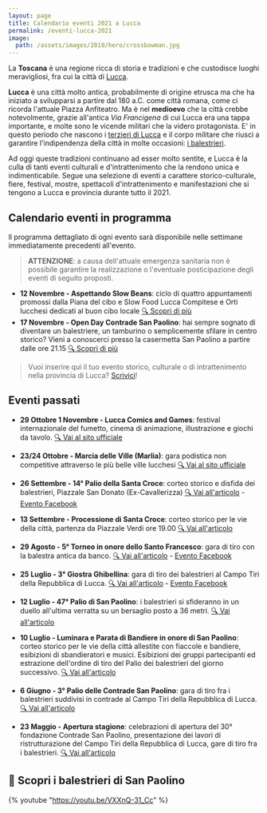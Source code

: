 ```yaml
---
layout: page
title: Calendario eventi 2021 a Lucca
permalink: /eventi-lucca-2021
image:
  path: /assets/images/2019/hero/crossbowman.jpg
---
```


La **Toscana** è una regione ricca di storia e tradizioni e che custodisce
luoghi meravigliosi, fra cui la città di [Lucca](/lucca).

**Lucca** è una città molto antica, probabilmente di origine etrusca ma che ha
iniziato a svilupparsi a partire dal 180 a.C. come città romana, come ci ricorda
l'attuale Piazza Anfiteatro. Ma è nel **medioevo** che la città crebbe
notevolmente, grazie all'antica *Via Francigena* di cui Lucca era una tappa
importante, e molte sono le vicende militari che la videro protagonista. E' in
questo periodo che nascono i [terzieri di
Lucca](https://consanpaolino.org/terzieri-lucca) e il corpo militare che riuscì
a garantire l'indipendenza della città in molte occasioni: [i
balestrieri](/lucca-balestrieri-medioevo-storia).

Ad oggi queste tradizioni continuano ad esser molto sentite, e Lucca è la culla
di tanti eventi culturali e d'intrattenimento che la rendono unica e
indimenticabile. Segue una selezione di eventi a carattere storico-culturale,
fiere, festival, mostre, spettacoli d'intrattenimento e manifestazioni che si
tengono a Lucca e provincia durante tutto il 2021.

## Calendario eventi in programma

Il programma dettagliato di ogni evento sarà disponibile nelle settimane
immediatamente precedenti all'evento.

> **ATTENZIONE**: a causa dell'attuale emergenza sanitaria non è possibile
> garantire la realizzazione o l'eventuale posticipazione degli eventi di
> seguito proposti.

* **12 Novembre - Aspettando Slow Beans**: ciclo di quattro appuntamenti
  promossi dalla Piana del cibo e Slow Food Lucca Compitese e Orti lucchesi
  dedicati al buon cibo locale [:mag: Scopri di
  più](https://www.luccaindiretta.it/cultura-e-spettacoli/2021/11/11/aspettando-slow-beans-tavola-rotonda-sulla-ristorazione-collettiva-al-baluardo-san-paolino/262280/)
* **17 Novembre - Open Day Contrade San Paolino**: hai sempre sognato di
  diventare un balestriere, un tamburino o semplicemente sfilare in centro
  storico? Vieni a conoscerci presso la casermetta San Paolino a partire dalle
  ore 21.15 [:mag: Scopri di più](/2021/video-open-day-noitv)

> Vuoi inserire qui il tuo evento storico, culturale o di intrattenimento nella
> provincia di Lucca? [Scrivici](/contatti)!

## Eventi passati

* **29 Ottobre 1 Novembre - Lucca Comics and Games**: festival internazionale
  del fumetto, cinema di animazione, illustrazione e giochi da tavolo. [:mag:
  Vai al sito ufficiale](https://www.luccacomicsandgames.com)

* **23/24 Ottobre - Marcia delle Ville (Marlia)**: gara podistica non
  competitive attraverso le più belle ville lucchesi [:mag: Vai al sito
  ufficiale](https://www.marciadelleville.it/)

* **26 Settembre - 14° Palio della Santa Croce**: corteo storico e disfida dei
  balestrieri, Piazzale San Donato (Ex-Cavallerizza) [:mag: Vai
  all'articolo](/2021/palio-santa-croce) - [Evento
  Facebook](https://fb.me/e/2GlSS2voF)

* **13 Settembre - Processione di Santa Croce**: corteo storico per le vie della
  città, partenza da Piazzale Verdi ore 19.00 [:mag: Vai all'articolo](/2021/processione-santa-croce)

* **29 Agosto - 5° Torneo in onore dello Santo Francesco**: gara di tiro con la
  balestra antica da banco. [:mag: Vai
  all'articolo](/2021/5-torneo-santo-francesco) - [Evento
  Facebook](https://fb.me/e/1pOhYK2OZ)

* **25 Luglio - 3° Giostra Ghibellina**: gara di tiro dei balestrieri al Campo
  Tiri della Repubblica di Lucca. [:mag: Vai all'articolo](/2021/3a-giostra-ghibellina) - [Evento Facebook](https://fb.me/e/1EqY5hUP0)

* **12 Luglio - 47° Palio di San Paolino**: i balestrieri si sfideranno in un
  duello all'ultima verratta su un bersaglio posto a 36 metri. [:mag: Vai all'articolo](/2021/giorni-san-paolino)

* **10 Luglio - Luminara e Parata di Bandiere in onore di San Paolino**: corteo
  storico per le vie della città allestite con fiaccole e bandiere, esibizioni
  di sbandieratori e musici. Esibizioni dei gruppi partecipanti ed estrazione
  dell'ordine di tiro del Palio dei balestrieri del giorno successivo. [:mag: Vai all'articolo](/2021/giorni-san-paolino)

* **6 Giugno - 3° Palio delle Contrade San Paolino**: gara di tiro fra i
  balestrieri suddivisi in contrade al Campo Tiri della Repubblica di Lucca.
  [:mag: Vai all'articolo](/2021/3-palio-contrade-san-paolino)

* **23 Maggio - Apertura stagione**: celebrazioni di apertura del 30° fondazione
  Contrade San Paolino, presentazione dei lavori di ristrutturazione del Campo
  Tiri della Repubblica di Lucca, gare di tiro fra i balestrieri.
  [:mag: Vai all'articolo](/2021/evento-30esimo-contrade)

## 🎯 Scopri i balestrieri di San Paolino

{% youtube "https://youtu.be/VXXnQ-31_Cc" %}
